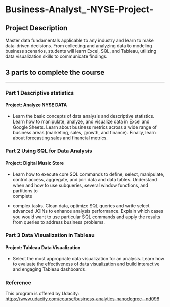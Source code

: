 # Business-Analyst_-NYSE-Project-

## Project Description
Master data fundamentals applicable to any industry and learn to make data-driven decisions. From collecting and analyzing data to modeling business scenarios, students will learn Excel, SQL, and Tableau, utilizing data visualization skills to communicate findings.


## 3 parts to complete the course

---------------------------------------------------------------------------------------------------------------------------------------------------------------------------------------------------------------------------

### Part 1 Descriptive statistics

#### **Project: Analyze NYSE DATA** 

- Learn the basic concepts of data analysis and descriptive statistics. Learn how to manipulate, analyze, and visualize data in Excel and Google Sheets. Learn about business metrics across a wide range of business areas (marketing, sales, growth, and finance). Finally, learn about forecasting sales and financial metrics.



### Part 2 Using SQL for Data Analysis

#### **Project: Digital Music Store**

- Learn how to execute core SQL commands to define, select, manipulate, control access, aggregate, and join data and data tables. Understand when and how to use subqueries, several window functions, and partitions to   
  complete 

- complex tasks. Clean data, optimize SQL queries and write select advanced JOINs to enhance analysis performance. Explain which cases you would want to use particular SQL commands and apply the results from queries to 
  address business problems.


### Part 3 Data Visualization in Tableau

#### **Project: Tableau Data Visualization**

- Select the most appropriate data visualization for an analysis. Learn how to evaluate the effectiveness of data visualization and build interactive and engaging Tableau dashboards.

### Reference

This program is offered by Udacity: https://www.udacity.com/course/business-analytics-nanodegree--nd098
